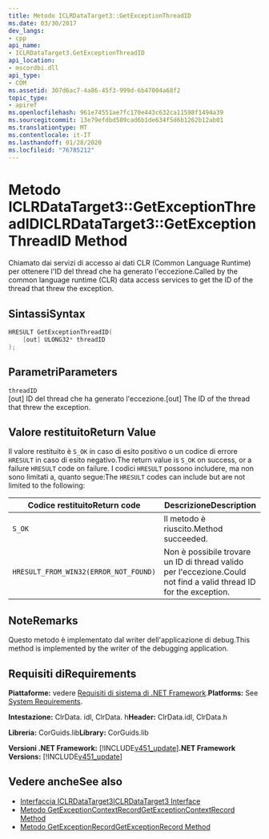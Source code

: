 ```yaml
---
title: Metodo ICLRDataTarget3::GetExceptionThreadID
ms.date: 03/30/2017
dev_langs:
- cpp
api_name:
- ICLRDataTarget3.GetExceptionThreadID
api_location:
- mscordbi.dll
api_type:
- COM
ms.assetid: 307d6ac7-4a86-45f3-999d-6b47004a68f2
topic_type:
- apiref
ms.openlocfilehash: 961e74551ae7fc170e443c632ca11598f1494a39
ms.sourcegitcommit: 13e79efdbd589cad6b1de634f5d6b1262b12ab01
ms.translationtype: MT
ms.contentlocale: it-IT
ms.lasthandoff: 01/28/2020
ms.locfileid: "76785212"
---
```

# <a name="iclrdatatarget3getexceptionthreadid-method"></a><span data-ttu-id="864bb-102">Metodo ICLRDataTarget3::GetExceptionThreadID</span><span class="sxs-lookup"><span data-stu-id="864bb-102">ICLRDataTarget3::GetExceptionThreadID Method</span></span>
<span data-ttu-id="864bb-103">Chiamato dai servizi di accesso ai dati CLR (Common Language Runtime) per ottenere l'ID del thread che ha generato l'eccezione.</span><span class="sxs-lookup"><span data-stu-id="864bb-103">Called by the common language runtime (CLR) data access services to get the ID of the thread that threw the exception.</span></span>  
  
## <a name="syntax"></a><span data-ttu-id="864bb-104">Sintassi</span><span class="sxs-lookup"><span data-stu-id="864bb-104">Syntax</span></span>  
  
```cpp  
HRESULT GetExceptionThreadID(  
    [out] ULONG32* threadID  
);  
```  
  
## <a name="parameters"></a><span data-ttu-id="864bb-105">Parametri</span><span class="sxs-lookup"><span data-stu-id="864bb-105">Parameters</span></span>  
 `threadID`  
 <span data-ttu-id="864bb-106">[out] ID del thread che ha generato l'eccezione.</span><span class="sxs-lookup"><span data-stu-id="864bb-106">[out] The ID of the thread that threw the exception.</span></span>  
  
## <a name="return-value"></a><span data-ttu-id="864bb-107">Valore restituito</span><span class="sxs-lookup"><span data-stu-id="864bb-107">Return Value</span></span>  
 <span data-ttu-id="864bb-108">Il valore restituito è `S_OK` in caso di esito positivo o un codice di errore `HRESULT` in caso di esito negativo.</span><span class="sxs-lookup"><span data-stu-id="864bb-108">The return value is `S_OK` on success, or a failure `HRESULT` code on failure.</span></span> <span data-ttu-id="864bb-109">I codici `HRESULT` possono includere, ma non sono limitati a, quanto segue:</span><span class="sxs-lookup"><span data-stu-id="864bb-109">The `HRESULT` codes can include but are not limited to the following:</span></span>  
  
|<span data-ttu-id="864bb-110">Codice restituito</span><span class="sxs-lookup"><span data-stu-id="864bb-110">Return code</span></span>|<span data-ttu-id="864bb-111">Descrizione</span><span class="sxs-lookup"><span data-stu-id="864bb-111">Description</span></span>|  
|-----------------|-----------------|  
|`S_OK`|<span data-ttu-id="864bb-112">Il metodo è riuscito.</span><span class="sxs-lookup"><span data-stu-id="864bb-112">Method succeeded.</span></span>|  
|`HRESULT_FROM_WIN32(ERROR_NOT_FOUND)`|<span data-ttu-id="864bb-113">Non è possibile trovare un ID di thread valido per l'eccezione.</span><span class="sxs-lookup"><span data-stu-id="864bb-113">Could not find a valid thread ID for the exception.</span></span>|  
  
## <a name="remarks"></a><span data-ttu-id="864bb-114">Note</span><span class="sxs-lookup"><span data-stu-id="864bb-114">Remarks</span></span>  
 <span data-ttu-id="864bb-115">Questo metodo è implementato dal writer dell'applicazione di debug.</span><span class="sxs-lookup"><span data-stu-id="864bb-115">This method is implemented by the writer of the debugging application.</span></span>  
  
## <a name="requirements"></a><span data-ttu-id="864bb-116">Requisiti di</span><span class="sxs-lookup"><span data-stu-id="864bb-116">Requirements</span></span>  
 <span data-ttu-id="864bb-117">**Piattaforme:** vedere [Requisiti di sistema di .NET Framework](../../../../docs/framework/get-started/system-requirements.md).</span><span class="sxs-lookup"><span data-stu-id="864bb-117">**Platforms:** See [System Requirements](../../../../docs/framework/get-started/system-requirements.md).</span></span>  
  
 <span data-ttu-id="864bb-118">**Intestazione:** ClrData. idl, ClrData. h</span><span class="sxs-lookup"><span data-stu-id="864bb-118">**Header:** ClrData.idl, ClrData.h</span></span>  
  
 <span data-ttu-id="864bb-119">**Libreria:** CorGuids.lib</span><span class="sxs-lookup"><span data-stu-id="864bb-119">**Library:** CorGuids.lib</span></span>  
  
 <span data-ttu-id="864bb-120">**Versioni .NET Framework:** [!INCLUDE[v451_update](../../../../includes/net-current-v451-nov-plus.md)]</span><span class="sxs-lookup"><span data-stu-id="864bb-120">**.NET Framework Versions:** [!INCLUDE[v451_update](../../../../includes/net-current-v451-nov-plus.md)]</span></span>  
  
## <a name="see-also"></a><span data-ttu-id="864bb-121">Vedere anche</span><span class="sxs-lookup"><span data-stu-id="864bb-121">See also</span></span>

- [<span data-ttu-id="864bb-122">Interfaccia ICLRDataTarget3</span><span class="sxs-lookup"><span data-stu-id="864bb-122">ICLRDataTarget3 Interface</span></span>](iclrdatatarget3-interface.md)
- [<span data-ttu-id="864bb-123">Metodo GetExceptionContextRecord</span><span class="sxs-lookup"><span data-stu-id="864bb-123">GetExceptionContextRecord Method</span></span>](iclrdatatarget3-getexceptioncontextrecord-method.md)
- [<span data-ttu-id="864bb-124">Metodo GetExceptionRecord</span><span class="sxs-lookup"><span data-stu-id="864bb-124">GetExceptionRecord Method</span></span>](iclrdatatarget3-getexceptionrecord-method.md)
